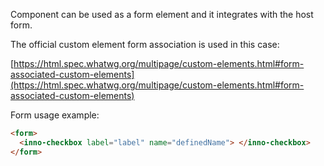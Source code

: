 Component can be used as a form element
and it integrates with the host form.

The official custom element form association is used in this case:

[https://html.spec.whatwg.org/multipage/custom-elements.html#form-associated-custom-elements](https://html.spec.whatwg.org/multipage/custom-elements.html#form-associated-custom-elements)

Form usage example:

```html
<form>
  <inno-checkbox label="label" name="definedName"> </inno-checkbox>
</form>
```
